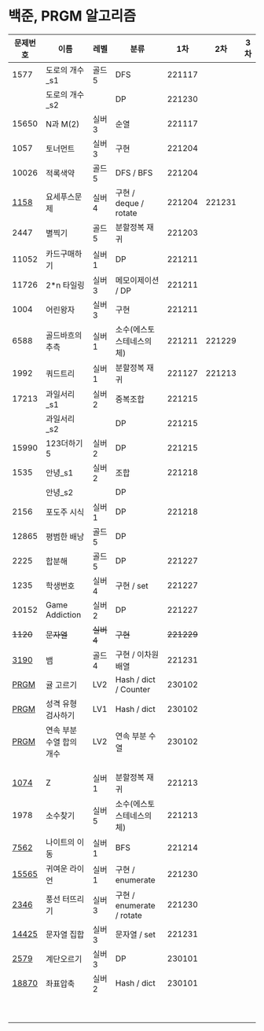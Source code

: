 # 백준, PRGM 알고리즘

| 문제번호 | 이름            | 레벨  | 분류                      | 1차    | 2차    | 3차  |
| -------- | --------------- | ----- | ------------------------- | ------ | ------ | ---- |
| 1577 | 도로의 개수_s1 | 골드5 | DFS | 221117 |  |  |
|  | 도로의 개수_s2 |  | DP | 221230 | | |
| 15650 | N과 M(2) | 실버3 | 순열 | 221117 |  |  |
| 1057     | 토너먼트        | 실버3 | 구현                      | 221204 |        |      |
| 10026    | 적록색약        | 골드5 | DFS / BFS                 | 221204 |        |      |
| [1158](https://www.acmicpc.net/problem/1158) | 요세푸스문제    | 실버4 | 구현 / deque / rotate    | 221204 | 221231 |      |
| 2447     | 별찍기          | 골드5 | 분할정복 재귀             | 221203 |        |      |
| 11052    | 카드구매하기    | 실버1 | DP                        | 221211 |        |      |
| 11726    | 2*n 타일링      | 실버3 | 메모이제이션 / DP         | 221211 |        |      |
| 1004     | 어린왕자        | 실버3 | 구현                      | 221211 |        |      |
| 6588     | 골드바흐의 추측 | 실버1 | 소수(에스토스테네스의 체) | 221211 | 221229 |      |
| 1992     | 쿼드트리        | 실버1 | 분할정복 재귀             | 221127 | 221213 |      |
| 17213    | 과일서리_s1     | 실버2 | 중복조합                  | 221215 |        |      |
|          | 과일서리_s2     |           | DP                        | 221215 |        |      |
| 15990    | 123더하기5      | 실버2 | DP                        | 221215 |        |      |
| 1535     | 안녕_s1         | 실버2 | 조합                      | 221218 |        |      |
|          | 안녕_s2         |  | DP                        |        |        |      |
| 2156     | 포도주 시식     | 실버1 | DP                        | 221218 |        |      |
| 12865    | 평범한 배낭     | 골드5 | DP                        |        |        |      |
| 2225     | 합분해          | 골드5 | DP                        | 221227 |        |      |
| 1235     | 학생번호        | 실버4 | 구현 / set                | 221227 |        |      |
| 20152    | Game Addiction  | 실버2 | DP                        | 221227 |        |      |
| ~~1120~~     | ~~문자열~~          | ~~실버4~~ | ~~구현~~                    | ~~221229~~ |  |      |
| [3190](https://www.acmicpc.net/problem/3190) | 뱀 | 골드4 | 구현 / 이차원배열 | 221231 |        |  |
| [PRGM](https://school.programmers.co.kr/learn/courses/30/lessons/138476) | 귤 고르기 | LV2 | Hash / dict / Counter | 230102 |        |      |
| [PRGM](https://school.programmers.co.kr/learn/courses/30/lessons/118666) | 성격 유형 검사하기 | LV1 | Hash / dict | 230102 |        |      |
| [PRGM](https://school.programmers.co.kr/learn/courses/30/lessons/131701) | 연속 부분 수열 합의 개수 | LV2 | 연속 부분 수열 | 230102 |        |      |
|  |  |           |                           |            |        |      |
|          |                 |           |                           |            |        |      |
|          |                 |           |                           |            |        |      |
| [1074](https://www.acmicpc.net/problem/1074) | Z               | 실버1     | 분할정복 재귀             | 221213     |        |      |
| 1978     | 소수찾기        | 실버5     | 소수(에스토스테네스의 체) | 221213 |        |      |
| [7562](https://www.acmicpc.net/problem/7562) | 나이트의 이동 | 실버1 | BFS | 221214 |        |      |
| [15565](https://www.acmicpc.net/problem/15565) | 귀여운 라이언   | 실버1 | 구현 / enumerate | 221230 |        |      |
| [2346](https://www.acmicpc.net/problem/2346)   | 풍선 터뜨리기   | 실버3 | 구현 / enumerate / rotate | 221230 |        |      |
| [14425](https://www.acmicpc.net/problem/14425) | 문자열 집합 | 실버3 | 문자열 / set | 221231 | | |
| [2579](https://www.acmicpc.net/problem/2579) | 계단오르기 | 실버3 | DP | 230101 | | |
| [18870](https://www.acmicpc.net/problem/18870) | 좌표압축 | 실버2 | Hash / dict | 230101 | | |
|                                                              |                          |           |                           |            | | |
|  |  | | | | | |
|  |  | | | | | |
|  |  | | | | | |
|  |  | | | | | |
|  |  | | | | | |
|  |  | | | | | |
|  |  | | | | | |
|  |  | | | | | |


